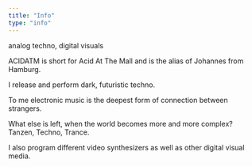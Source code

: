 ```yaml
---
title: "Info"
type: "info"
---
```

analog techno, digital visuals

ACIDATM is short for Acid At The Mall and is the alias of Johannes from Hamburg.

I release and perform dark, futuristic techno.

To me electronic music is the deepest form of connection between strangers.

What else is left, when the world becomes more and more complex? Tanzen, Techno, Trance.

I also program different video synthesizers as well as other digital visual media.
